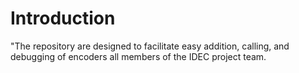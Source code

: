 # Introduction
"The repository are designed to facilitate easy addition, calling, and debugging of encoders all members of the IDEC project team.
